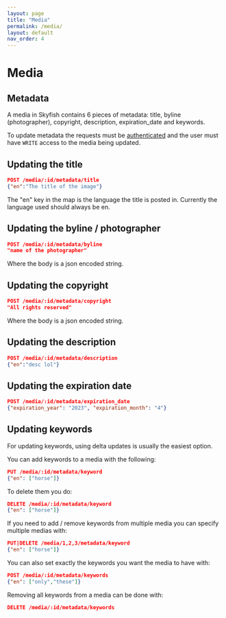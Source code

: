 ```yaml
---
layout: page
title: "Media"
permalink: /media/
layout: default
nav_order: 4
---
```


# Media


## Metadata 
A media in Skyfish contains 6 pieces of metadata: title, byline (photographer),
copyright, description, expiration_date and keywords.

To update metadata the requests must be [authenticated](/authentication/) and the user must have
`WRITE` access to the media being updated.

## Updating the title
```json
POST /media/:id/metadata/title
{"en":"The title of the image"}
```

The "en" key in the map is the language the title is posted in. Currently the
language used should always be en.

## Updating the byline / photographer
```json
POST /media/:id/metadata/byline
"name of the photographer"
```

Where the body is a json encoded string.

## Updating the copyright
```json
POST /media/:id/metadata/copyright
"All rights reserved"
```

Where the body is a json encoded string.

## Updating the description

```json
POST /media/:id/metadata/description
{"en":"desc lol"}
```

## Updating the expiration date
```json
POST /media/:id/metadata/expiration_date
{"expiration_year": "2023", "expiration_month": "4"}
```

## Updating keywords
For updating keywords, using delta updates is usually the easiest option.

You can add keywords to a media with the following:
```json
PUT /media/:id/metadata/keyword
{"en": ["horse"]}
```

To delete them you do:

```json
DELETE /media/:id/metadata/keyword
{"en": ["horse"]}
```

If you need to add / remove keywords from multiple media you can specify multiple medias with:
```json
PUT|DELETE /media/1,2,3/metadata/keyword
{"en": ["horse"]}
```
You can also set exactly the keywords you want the media to have with:
```json
POST /media/:id/metadata/keywords
{"en": ["only","these"]}
```

Removing all keywords from a media can be done with:
```json
DELETE /media/:id/metadata/keywords
```
